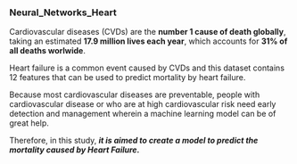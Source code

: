 ### Neural_Networks_Heart

Cardiovascular diseases (CVDs) are the **number 1 cause of death globally**, taking an estimated **17.9 million lives each year**, which accounts for **31% of all deaths worlwide**.  
  
Heart failure is a common event caused by CVDs and this dataset contains 12 features that can be used to predict mortality by heart failure. 
  
Because most cardiovascular diseases are preventable, people with cardiovascular disease or who are at high cardiovascular risk need early detection and management wherein a machine learning model can be of great help.  
  
Therefore, in this study, ***it is aimed to create a model to predict the mortality caused by Heart Failure.***

